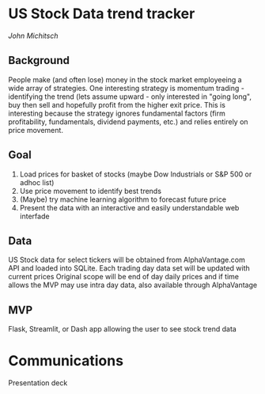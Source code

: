 # US Stock Data trend tracker

<i> John Michitsch </i>

## Background
People make (and often lose) money in the stock market employeeing a wide array of strategies.  One interesting strategy is momentum trading - identifying the trend (lets assume upward - only interested in "going long", buy then sell and hopefully profit from the higher exit price. This is interesting because the strategy ignores fundamental factors (firm profitability, fundamentals, dividend payments, etc.) and relies entirely on price movement.  

## Goal
1) Load prices for basket of stocks (maybe Dow Industrials or S&P 500 or adhoc list)
2) Use price movement to identify best trends
3) (Maybe) try machine learning algorithm to forecast future price
4) Present the data with an interactive and easily understandable web interfade

## Data
US Stock data for select tickers will be obtained from AlphaVantage.com API and loaded into SQLite.
Each trading day data set will be updated with current prices
Original scope will be end of day daily prices and if time allows the MVP may use intra day data, also available through AlphaVantage

## MVP
Flask, Streamlit, or Dash app allowing the user to see stock trend data

# Communications
Presentation deck
